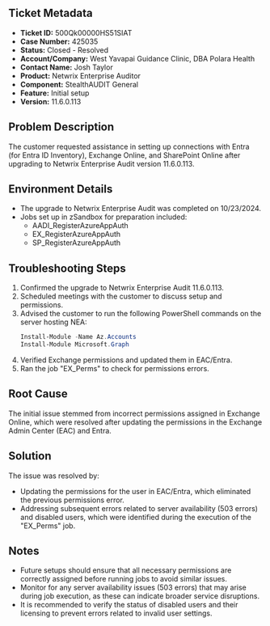 ## Ticket Metadata
- **Ticket ID:** 500Qk00000HS51SIAT
- **Case Number:** 425035
- **Status:** Closed - Resolved
- **Account/Company:** West Yavapai Guidance Clinic, DBA Polara Health
- **Contact Name:** Josh Taylor
- **Product:** Netwrix Enterprise Auditor
- **Component:** StealthAUDIT General
- **Feature:** Initial setup
- **Version:** 11.6.0.113

## Problem Description
The customer requested assistance in setting up connections with Entra (for Entra ID Inventory), Exchange Online, and SharePoint Online after upgrading to Netwrix Enterprise Audit version 11.6.0.113.

## Environment Details
- The upgrade to Netwrix Enterprise Audit was completed on 10/23/2024.
- Jobs set up in zSandbox for preparation included:
  - AADI_RegisterAzureAppAuth
  - EX_RegisterAzureAppAuth
  - SP_RegisterAzureAppAuth

## Troubleshooting Steps
1. Confirmed the upgrade to Netwrix Enterprise Audit 11.6.0.113.
2. Scheduled meetings with the customer to discuss setup and permissions.
3. Advised the customer to run the following PowerShell commands on the server hosting NEA:
   ```powershell
   Install-Module -Name Az.Accounts
   Install-Module Microsoft.Graph
   ```
4. Verified Exchange permissions and updated them in EAC/Entra.
5. Ran the job "EX_Perms" to check for permissions errors.

## Root Cause
The initial issue stemmed from incorrect permissions assigned in Exchange Online, which were resolved after updating the permissions in the Exchange Admin Center (EAC) and Entra.

## Solution
The issue was resolved by:
- Updating the permissions for the user in EAC/Entra, which eliminated the previous permissions error.
- Addressing subsequent errors related to server availability (503 errors) and disabled users, which were identified during the execution of the "EX_Perms" job.

## Notes
- Future setups should ensure that all necessary permissions are correctly assigned before running jobs to avoid similar issues.
- Monitor for any server availability issues (503 errors) that may arise during job execution, as these can indicate broader service disruptions.
- It is recommended to verify the status of disabled users and their licensing to prevent errors related to invalid user settings.